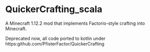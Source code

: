 # QuickerCrafting_scala
A Minecraft 1.12.2 mod that implements Factorio-style crafting into Minecraft.

Deprecated now, all code ported to kotlin under https:github.com/PfisterFactor/QuickerCrafting

